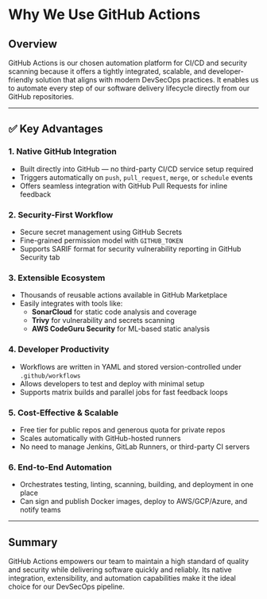 # Why We Use GitHub Actions

## Overview

GitHub Actions is our chosen automation platform for CI/CD and security scanning because it offers a tightly integrated, scalable, and developer-friendly solution that aligns with modern DevSecOps practices. It enables us to automate every step of our software delivery lifecycle directly from our GitHub repositories.

---

## ✅ Key Advantages

### 1. **Native GitHub Integration**
- Built directly into GitHub — no third-party CI/CD service setup required
- Triggers automatically on `push`, `pull_request`, `merge`, or `schedule` events
- Offers seamless integration with GitHub Pull Requests for inline feedback

### 2. **Security-First Workflow**
- Secure secret management using GitHub Secrets
- Fine-grained permission model with `GITHUB_TOKEN`
- Supports SARIF format for security vulnerability reporting in GitHub Security tab

### 3. **Extensible Ecosystem**
- Thousands of reusable actions available in GitHub Marketplace
- Easily integrates with tools like:
  - **SonarCloud** for static code analysis and coverage
  - **Trivy** for vulnerability and secrets scanning
  - **AWS CodeGuru Security** for ML-based static analysis

### 4. **Developer Productivity**
- Workflows are written in YAML and stored version-controlled under `.github/workflows`
- Allows developers to test and deploy with minimal setup
- Supports matrix builds and parallel jobs for fast feedback loops

### 5. **Cost-Effective & Scalable**
- Free tier for public repos and generous quota for private repos
- Scales automatically with GitHub-hosted runners
- No need to manage Jenkins, GitLab Runners, or third-party CI servers

### 6. **End-to-End Automation**
- Orchestrates testing, linting, scanning, building, and deployment in one place
- Can sign and publish Docker images, deploy to AWS/GCP/Azure, and notify teams

---

## Summary

GitHub Actions empowers our team to maintain a high standard of quality and security while delivering software quickly and reliably. Its native integration, extensibility, and automation capabilities make it the ideal choice for our DevSecOps pipeline.